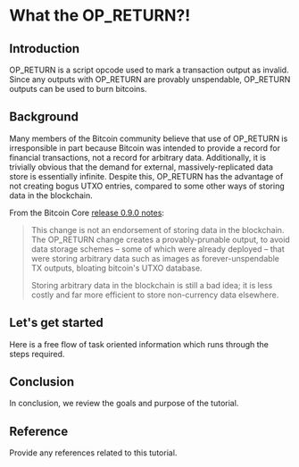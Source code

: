 # What the OP_RETURN?!

## Introduction

OP_RETURN is a script opcode used to mark a transaction output as invalid. Since any outputs with OP_RETURN are provably unspendable, OP_RETURN outputs can be used to burn bitcoins.


## Background

Many members of the Bitcoin community believe that use of OP_RETURN is irresponsible in part because Bitcoin was intended to provide a record for financial transactions, not a record for arbitrary data. Additionally, it is trivially obvious that the demand for external, massively-replicated data store is essentially infinite. Despite this, OP_RETURN has the advantage of not creating bogus UTXO entries, compared to some other ways of storing data in the blockchain.

From the Bitcoin Core [release 0.9.0 notes](https://bitcoin.org/bin/insecure/bitcoin-core-0.9.0/README.txt):


> This change is not an endorsement of storing data in the blockchain. The OP_RETURN change creates a provably-prunable output, to avoid data storage schemes – some of which were already deployed – that were storing arbitrary data such as images as forever-unspendable TX outputs, bloating bitcoin's UTXO database.
>
> Storing arbitrary data in the blockchain is still a bad idea; it is less costly and far more efficient to store non-currency data elsewhere.


## Let's get started

Here is a free flow of task oriented information which runs through the steps required.

## Conclusion

In conclusion, we review the goals and purpose of the tutorial.

## Reference

Provide any references related to this tutorial.
